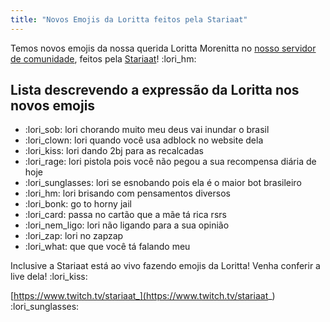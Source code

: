 ```yaml
---
title: "Novos Emojis da Loritta feitos pela Stariaat"
---
```

Temos novos emojis da nossa querida Loritta Morenitta no [nosso servidor de comunidade](https://discord.gg/lori), feitos pela [Stariaat](https://twitter.com/stariaat)! :lori_hm:

## Lista descrevendo a expressão da Loritta nos novos emojis
* :lori_sob: lori chorando muito meu deus vai inundar o brasil
* :lori_clown: lori quando você usa adblock no website dela
* :lori_kiss: lori dando 2bj para as recalcadas
* :lori_rage: lori pistola pois você não pegou a sua recompensa diária de hoje
* :lori_sunglasses: lori se esnobando pois ela é o maior bot brasileiro
* :lori_hm: lori brisando com pensamentos diversos
* :lori_bonk: go to horny jail
* :lori_card: passa no cartão que a mãe tá rica rsrs
* :lori_nem_ligo: lori não ligando para a sua opinião
* :lori_zap: lori no zapzap
* :lori_what: que que você tá falando meu

Inclusive a Stariaat está ao vivo fazendo emojis da Loritta! Venha conferir a live dela! :lori_kiss:

[https://www.twitch.tv/stariaat_](https://www.twitch.tv/stariaat_) :lori_sunglasses:
